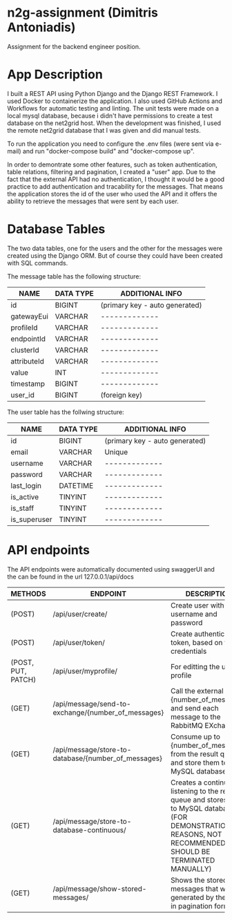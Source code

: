 # n2g-assignment (Dimitris Antoniadis)
Assignment for the backend engineer position.

# App Description
I built a REST API using Python Django and the Django REST Framework. I used Docker to containerize the application. I also used GitHub Actions and Workflows for automatic testing and linting. The unit tests were made on a local mysql database, because i didn't have permissions to create a test database on the net2grid host. When the development was finished, I used the remote net2grid database that I was given and did manual tests.

To run the application you need to configure the .env files (were sent via e-mail) and run "docker-compose build" and "docker-compose up".

In order to demontrate some other features, such as token authentication, table relations, filtering and pagination, I created a "user" app. Due to the fact that the external API had no authentication, I thought it would be a good practice to add authentication and tracability for the messages. That means the application stores the id of the user who used the API and it offers the ability to retrieve the messages that were sent by each user. 

# Database Tables
The two data tables, one for the users and the other for the messages were created using the Django ORM. But of course they could have been created with SQL commands.

The message table has the following structure:

|NAME|DATA TYPE|ADDITIONAL INFO|
| ------------- | ------------- | ------------- |
|id   |       BIGINT|          (primary key - auto generated)|
|gatewayEui    | VARCHAR|     ------------- |
|profileId      |VARCHAR|------------- |
|endpointId     |VARCHAR|------------- |
|clusterId     |VARCHAR|------------- |
|attributeId    |VARCHAR|------------- |
|value         | INT|------------- |
|timestamp     | BIGINT|------------- |
|user_id        |BIGINT | (foreign key)|


The user table has the follwing structure:

|NAME|DATA TYPE|ADDITIONAL INFO|
| ------------- | ------------- | ------------- |
|id         |    BIGINT        |  (primary key - auto generated)|
|email      |    VARCHAR     |     Unique|
|username   |    VARCHAR| ------------- |
|password   |    VARCHAR| ------------- |
|last_login  |   DATETIME| ------------- |
|is_active  |    TINYINT| ------------- |
|is_staff  |     TINYINT| ------------- |
|is_superuser |  TINYINT| ------------- |

# API endpoints
The API endpoints were automatically documented using swaggerUI and the can be found in the url 127.0.0.1/api/docs

METHODS|ENDPOINT|DESCRIPTION|
| ------------- | ------------- |------------- |
|(POST) |/api/user/create/                                   | Create user with email, username and password 
|(POST)| /api/user/token/                                    |Create authentication token, based on the credentials  
|(POST, PUT, PATCH)| /api/user/myprofile/                     | For editting the user profile  
|(GET)| /api/message/send-to-exchange/{number_of_messages}    | Call the external API {number_of_messages} and send each message to the RabbitMQ EXchange  
|(GET)| /api/message/store-to-database/{number_of_messages}   | Consume up to {number_of_messages} from the result queue and store them to MySQL database
|(GET) |/api/message/store-to-database-continuous/            | Creates a continuous listening to the results queue and stores data to MySQL database (FOR DEMONSTRATION REASONS, NOT RECOMMENDED. IT SHOULD BE TERMINATED MANUALLY)
|(GET) |/api/message/show-stored-messages/                   |  Shows the stored messages that were generated by the user in pagination format 





